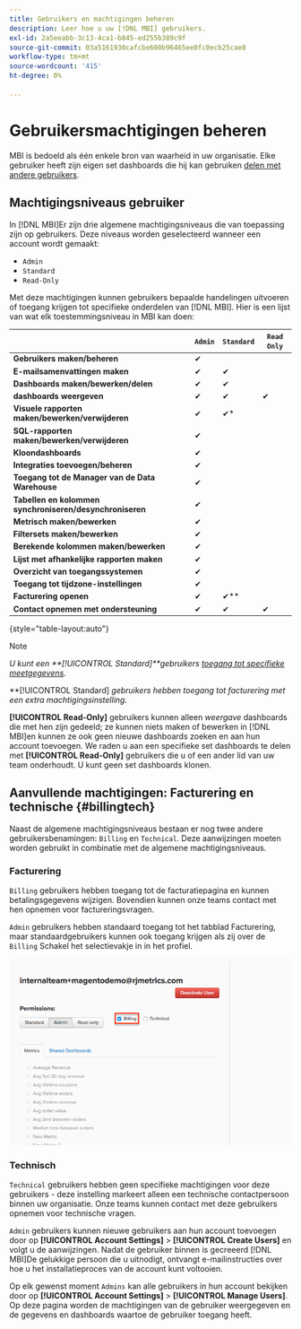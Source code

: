 ```yaml
---
title: Gebruikers en machtigingen beheren
description: Leer hoe u uw [!DNL MBI] gebruikers.
exl-id: 2a5eeabb-3c13-4ca1-b845-ed255b389c9f
source-git-commit: 03a5161930cafcbe600b96465ee0fc0ecb25cae8
workflow-type: tm+mt
source-wordcount: '415'
ht-degree: 0%

---
```


# Gebruikersmachtigingen beheren

MBI is bedoeld als één enkele bron van waarheid in uw organisatie. Elke gebruiker heeft zijn eigen set dashboards die hij kan gebruiken [delen met andere gebruikers](../../data-user/dashboards/share-dashboard-with-users.md).

## Machtigingsniveaus gebruiker

In [!DNL MBI]Er zijn drie algemene machtigingsniveaus die van toepassing zijn op gebruikers. Deze niveaus worden geselecteerd wanneer een account wordt gemaakt:

* `Admin`
* `Standard`
* `Read-Only`

Met deze machtigingen kunnen gebruikers bepaalde handelingen uitvoeren of toegang krijgen tot specifieke onderdelen van [!DNL MBI]. Hier is een lijst van wat elk toestemmingsniveau in MBI kan doen:

|  | `Admin` | `Standard` | `Read Only` |
| -----|-----|-----|----|
| **Gebruikers maken/beheren** | ✔ |  |  |
| **E-mailsamenvattingen maken** | ✔ | ✔ |  |
| **Dashboards maken/bewerken/delen** | ✔ | ✔ |  |
| **dashboards weergeven** | ✔ | ✔ | ✔ |
| **Visuele rapporten maken/bewerken/verwijderen** | ✔ | ✔* |  |
| **SQL-rapporten maken/bewerken/verwijderen** | ✔ |  |  |
| **Kloondashboards** | ✔ |  |  |
| **Integraties toevoegen/beheren** | ✔ |  |  |
| **Toegang tot de Manager van de Data Warehouse** | ✔ |  |  |
| **Tabellen en kolommen synchroniseren/desynchroniseren** | ✔ |  |  |
| **Metrisch maken/bewerken** | ✔ |  |  |
| **Filtersets maken/bewerken** | ✔ |  |  |
| **Berekende kolommen maken/bewerken** | ✔ |  |  |
| **Lijst met afhankelijke rapporten maken** | ✔ |  |  |
| **Overzicht van toegangssystemen** | ✔ |  |  |
| **Toegang tot tijdzone-instellingen** | ✔ |  |  |
| **Facturering openen** | ✔ | ✔** |  |
| **Contact opnemen met ondersteuning** | ✔ | ✔ | ✔ |

{style=&quot;table-layout:auto&quot;}

>[!NOTE]
>
>_U kunt een **[!UICONTROL Standard]**gebruikers [toegang tot specifieke meetgegevens](../../administrator/user-management/restrict-metric-access.md)._
>
>**[!UICONTROL Standard] _gebruikers hebben toegang tot facturering met een extra machtigingsinstelling._
>
>**[!UICONTROL Read-Only]** gebruikers kunnen alleen _weergave_ dashboards die met hen zijn gedeeld; ze kunnen niets maken of bewerken in [!DNL MBI]en kunnen ze ook geen nieuwe dashboards zoeken en aan hun account toevoegen. We raden u aan een specifieke set dashboards te delen met **[!UICONTROL Read-Only]** gebruikers die u of een ander lid van uw team onderhoudt. U kunt geen set dashboards klonen.

## Aanvullende machtigingen: Facturering en technische {#billingtech}

Naast de algemene machtigingsniveaus bestaan er nog twee andere gebruikersbenamingen: `Billing` en `Technical`. Deze aanwijzingen moeten worden gebruikt in combinatie met de algemene machtigingsniveaus.

### Facturering

`Billing` gebruikers hebben toegang tot de facturatiepagina en kunnen betalingsgegevens wijzigen. Bovendien kunnen onze teams contact met hen opnemen voor factureringsvragen.

`Admin` gebruikers hebben standaard toegang tot het tabblad Facturering, maar standaardgebruikers kunnen ook toegang krijgen als zij over de `Billing` Schakel het selectievakje in in het profiel.

![facturering](../../assets/billing.png)<!--{: width="550" height="363"}-->

### Technisch

`Technical` gebruikers hebben geen specifieke machtigingen voor deze gebruikers - deze instelling markeert alleen een technische contactpersoon binnen uw organisatie. Onze teams kunnen contact met deze gebruikers opnemen voor technische vragen.

`Admin` gebruikers kunnen nieuwe gebruikers aan hun account toevoegen door op **[!UICONTROL Account Settings]** > **[!UICONTROL Create Users]** en volgt u de aanwijzingen. Nadat de gebruiker binnen is gecreeerd [!DNL MBI]De gelukkige persoon die u uitnodigt, ontvangt e-mailinstructies over hoe u het installatieproces van de account kunt voltooien.

Op elk gewenst moment `Admins` kan alle gebruikers in hun account bekijken door op **[!UICONTROL Account Settings]** > **[!UICONTROL Manage Users]**. Op deze pagina worden de machtigingen van de gebruiker weergegeven en de gegevens en dashboards waartoe de gebruiker toegang heeft.
